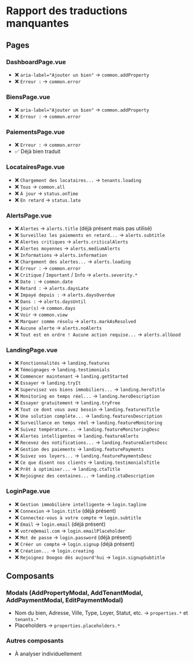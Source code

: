 # Rapport des traductions manquantes

## Pages

### DashboardPage.vue
- ❌ `aria-label="Ajouter un bien"` → `common.addProperty`
- ❌ `Erreur :` → `common.error`

### BiensPage.vue  
- ❌ `aria-label="Ajouter un bien"` → `common.addProperty`
- ❌ `Erreur :` → `common.error`

### PaiementsPage.vue
- ❌ `Erreur :` → `common.error`
- ✅ Déjà bien traduit

### LocatairesPage.vue
- ❌ `Chargement des locataires...` → `tenants.loading`
- ❌ `Tous` → `common.all`
- ❌ `À jour` → `status.onTime`
- ❌ `En retard` → `status.late`

### AlertsPage.vue
- ❌ `Alertes` → `alerts.title` (déjà présent mais pas utilisé)
- ❌ `Surveillez les paiements en retard...` → `alerts.subtitle`
- ❌ `Alertes critiques` → `alerts.criticalAlerts`
- ❌ `Alertes moyennes` → `alerts.mediumAlerts`
- ❌ `Informations` → `alerts.information`
- ❌ `Chargement des alertes...` → `alerts.loading`
- ❌ `Erreur :` → `common.error`
- ❌ `Critique` / `Important` / `Info` → `alerts.severity.*`
- ❌ `Date :` → `common.date`
- ❌ `Retard :` → `alerts.daysLate`
- ❌ `Impayé depuis :` → `alerts.daysOverdue`
- ❌ `Dans :` → `alerts.daysUntil`
- ❌ `jour(s)` → `common.days`
- ❌ `Voir` → `common.view`
- ❌ `Marquer comme résolu` → `alerts.markAsResolved`
- ❌ `Aucune alerte` → `alerts.noAlerts`
- ❌ `Tout est en ordre ! Aucune action requise...` → `alerts.allGood`

### LandingPage.vue
- ❌ `Fonctionnalités` → `landing.features`
- ❌ `Témoignages` → `landing.testimonials`
- ❌ `Commencer maintenant` → `landing.getStarted`
- ❌ `Essayer` → `landing.tryIt`
- ❌ `Supervisez vos biens immobiliers...` → `landing.heroTitle`
- ❌ `Monitoring en temps réel...` → `landing.heroDescription`
- ❌ `Essayer gratuitement` → `landing.tryFree`
- ❌ `Tout ce dont vous avez besoin` → `landing.featuresTitle`
- ❌ `Une solution complète...` → `landing.featuresDescription`
- ❌ `Surveillance en temps réel` → `landing.featureMonitoring`
- ❌ `Suivez température...` → `landing.featureMonitoringDesc`
- ❌ `Alertes intelligentes` → `landing.featureAlerts`
- ❌ `Recevez des notifications...` → `landing.featureAlertsDesc`
- ❌ `Gestion des paiements` → `landing.featurePayments`
- ❌ `Suivez vos loyers...` → `landing.featurePaymentsDesc`
- ❌ `Ce que disent nos clients` → `landing.testimonialsTitle`
- ❌ `Prêt à optimiser...` → `landing.ctaTitle`
- ❌ `Rejoignez des centaines...` → `landing.ctaDescription`

### LoginPage.vue
- ❌ `Gestion immobilière intelligente` → `login.tagline`
- ❌ `Connexion` → `login.title` (déjà présent)
- ❌ `Connectez-vous à votre compte` → `login.subtitle`
- ❌ `Email` → `login.email` (déjà présent)
- ❌ `votre@email.com` → `login.emailPlaceholder`
- ❌ `Mot de passe` → `login.password` (déjà présent)
- ❌ `Créer un compte` → `login.signup` (déjà présent)
- ❌ `Création...` → `login.creating`
- ❌ `Rejoignez Doogoo dès aujourd'hui` → `login.signupSubtitle`

## Composants

### Modals (AddPropertyModal, AddTenantModal, AddPaymentModal, EditPaymentModal)
- Nom du bien, Adresse, Ville, Type, Loyer, Statut, etc. → `properties.*` et `tenants.*`
- Placeholders → `properties.placeholders.*`

### Autres composants
- À analyser individuellement


